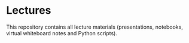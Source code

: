 # Lectures

This repository contains all lecture materials (presentations, notebooks, virtual whiteboard notes and Python scripts).

